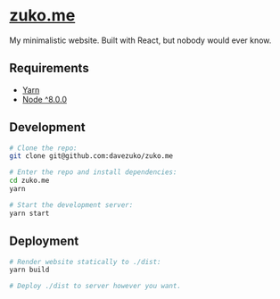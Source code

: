 # [zuko.me](https://zuko.me)

My minimalistic website. Built with React, but nobody would ever know.

## Requirements

* [Yarn](https://yarnpkg.com/en/)
* [Node ^8.0.0](nodejs.org)

## Development

```sh
# Clone the repo:
git clone git@github.com:davezuko/zuko.me

# Enter the repo and install dependencies:
cd zuko.me
yarn

# Start the development server:
yarn start
```

## Deployment

```sh
# Render website statically to ./dist:
yarn build

# Deploy ./dist to server however you want.
```
